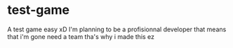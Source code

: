 # test-game
A test game easy xD
I'm planning to be a profisionnal developer that means that i'm gone need a team tha's why i made this ez
